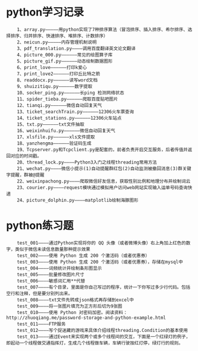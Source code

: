 python学习记录
=================================

		1、array.py—————用python实现了7种排序算法（冒泡排序、插入排序、希尔排序、选择排序、归并排序、快速排序、堆排序、计数排序）
		2、neicun.py—————内存管理机制说明
		3、pdf_translation.py————调用百度翻译英文论文翻译
		4、picture_000.py——————常见的绘图算子库
		5、picture_gif.py——————动态绘制数据图形
		6、print_love——————打印k爱心
		7、print_love2——————打印丘比特之箭
		8、readdocx.py——————读写word文档
		9、shuizitiqu.py——————数字提取
		10、socker_ping.py——————长ping 检测网络状态
		11、spider_tieba.py——————爬取百度贴吧图片
		12、tianqi.py——————微信自动回复天气
		13、ticket_searchTrain.py——————12306火车票查询
		14、ticket_stations.py——————12306火车站点
		15、txt.py——————txt文件抽取
		16、weixinhuifu.py——————微信自动回复天气
		17、xlsfile.py——————xls文件提取
		18、yanzhengma——————验证码生成
		19、Tcpserver.py和Tcpclient.py是配套的，前者负责开启交互服务，后者传值并返回对应的时间戳。
		20、thread_lock.py————Python3入门之线程threading常用方法
		21、wechat.py————微信小提示(1)自动提醒群红包(2)自动监测被撤回消息(3)群关键字提醒，群被@提醒
		22、weixinpachong.py————爬取微信好友信息，获取性别比例和地理分布并绘制词云
		23、courier.py————request模块通过模拟用户访问web网站实现输入运单号码查询快递
		24、picture_dolphin.py————matplotlib绘制海豚图形

python练习题
=================================		
		test_001————通过Python实现将你的 QQ 头像（或者微博头像）右上角加上红色的数字，类似于微信未读信息数量那种提示效果
		test_002————使用 Python 生成 200 个激活码（或者优惠券）
		test_003————使用 Python 生成 200 个激活码（或者优惠券），存储在mysql中
		test_004————词频统计并绘制条形图显示
		test_005————批量修改图片尺寸
		test_006————敏感词汇用**代替
		test_007————有个目录，里面是你自己写过的程序，统计一下你写过多少行代码。包括空行和注释，但是要分别列出来。
		test_008————txt文件先转成json格式再存储到excel中
		test_009————将一张图片填充为正方形后切为9张图
		test_010————使用 Python 对密码加密。阅读资料：http://zhuoqiang.me/password-storage-and-python-example.html
		test_011————FTP服务
		test_012————写个捉迷藏的游戏来具体介绍线程threading.Condition的基本使用
		test_013————通过Event来实现两个或多个线程间的交互，下面是一个红绿灯的例子，即起动一个线程做交通指挥灯，生成几个线程做车辆，车辆行驶按红灯停，绿灯行的规则。
